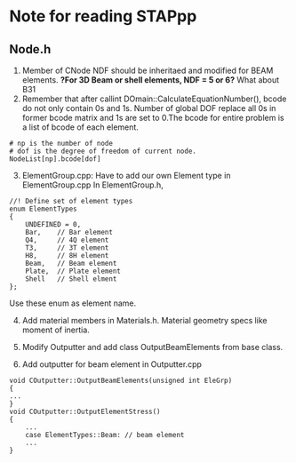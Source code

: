 # Note for reading STAPpp
## Node.h
1. Member of CNode NDF should be inheritaed and modified for BEAM elements. **?For 3D Beam or shell elements, NDF = 5 or 6?** What about B31
2. Remember that after callint DOmain::CalculateEquationNumber(), bcode do not only contain 0s and 1s. Number of global DOF replace all 0s in former bcode matrix and 1s are set to 0.The bcode for entire problem is a list of bcode of each element.
```
# np is the number of node
# dof is the degree of freedom of current node.
NodeList[np].bcode[dof]
```
3. ElementGroup.cpp: Have to add our own Element type in ElementGroup.cpp
In ElementGroup.h,
```
//! Define set of element types
enum ElementTypes
{
    UNDEFINED = 0,
    Bar,    // Bar element
    Q4,     // 4Q element
    T3,     // 3T element
    H8,     // 8H element
    Beam,   // Beam element
    Plate,  // Plate element
    Shell   // Shell elment
};
```
Use these enum as element name.

4. Add material members in Materials.h. Material geometry specs like moment of inertia. 

5. Modify Outputter and add class OutputBeamElements from base class.

6. Add outputter for beam element in Outputter.cpp 
```
void COutputter::OutputBeamElements(unsigned int EleGrp)
{
...
}
void COutputter::OutputElementStress()
{
    ...
    case ElementTypes::Beam: // beam element
    ...
}

```
